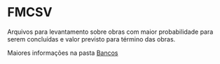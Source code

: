 # FMCSV

Arquivos para levantamento sobre obras com maior probabilidade para serem concluídas e valor previsto para término das obras.

Maiores informações na pasta [Bancos](https://github.com/voigtjessica/FMCSV/tree/master/Bancos)




